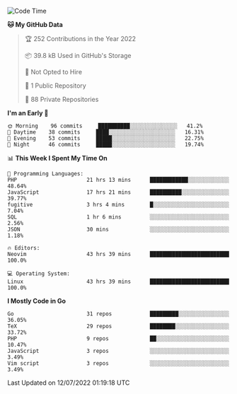 
<!--START_SECTION:waka-->
![Code Time](http://img.shields.io/badge/Code%20Time-0%20secs-blue)

**🐱 My GitHub Data** 

> 🏆 252 Contributions in the Year 2022
 > 
> 📦 39.8 kB Used in GitHub's Storage 
 > 
> 🚫 Not Opted to Hire
 > 
> 📜 1 Public Repository 
 > 
> 🔑 88 Private Repositories  
 > 
**I'm an Early 🐤** 

```text
🌞 Morning    96 commits     ██████████░░░░░░░░░░░░░░░   41.2% 
🌆 Daytime    38 commits     ████░░░░░░░░░░░░░░░░░░░░░   16.31% 
🌃 Evening    53 commits     █████░░░░░░░░░░░░░░░░░░░░   22.75% 
🌙 Night      46 commits     █████░░░░░░░░░░░░░░░░░░░░   19.74%

```


📊 **This Week I Spent My Time On** 

```text
💬 Programming Languages: 
PHP                      21 hrs 13 mins      ████████████░░░░░░░░░░░░░   48.64% 
JavaScript               17 hrs 21 mins      ██████████░░░░░░░░░░░░░░░   39.77% 
fugitive                 3 hrs 4 mins        █░░░░░░░░░░░░░░░░░░░░░░░░   7.04% 
SQL                      1 hr 6 mins         ░░░░░░░░░░░░░░░░░░░░░░░░░   2.56% 
JSON                     30 mins             ░░░░░░░░░░░░░░░░░░░░░░░░░   1.18%

🔥 Editors: 
Neovim                   43 hrs 39 mins      █████████████████████████   100.0%

💻 Operating System: 
Linux                    43 hrs 39 mins      █████████████████████████   100.0%

```

**I Mostly Code in Go** 

```text
Go                       31 repos            █████████░░░░░░░░░░░░░░░░   36.05% 
TeX                      29 repos            ████████░░░░░░░░░░░░░░░░░   33.72% 
PHP                      9 repos             ██░░░░░░░░░░░░░░░░░░░░░░░   10.47% 
JavaScript               3 repos             ░░░░░░░░░░░░░░░░░░░░░░░░░   3.49% 
Vim script               3 repos             ░░░░░░░░░░░░░░░░░░░░░░░░░   3.49%

```



 Last Updated on 12/07/2022 01:19:18 UTC
<!--END_SECTION:waka-->
